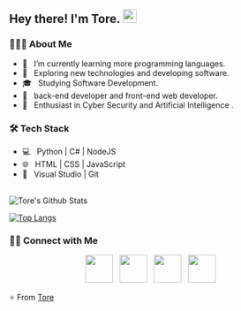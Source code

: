 <h2> Hey there! I'm Tore. <img src="https://github.com/souvikguria98/souvikguria98/blob/master/Hi.gif" width="25"></h2>


<h3> 👨🏻‍💻 About Me </h3>

- 🔭 &nbsp; I’m currently learning more programming languages.
- 🤔 &nbsp; Exploring new technologies and developing software.
- 🎓 &nbsp; Studying Software Development.
- 💼 &nbsp; back-end developer and front-end web developer.
- 🌱 &nbsp; Enthusiast in Cyber Security and Artificial Intelligence .



<h3>🛠 Tech Stack</h3>

- 💻 &nbsp; Python | C# | NodeJS
- 🌐 &nbsp; HTML | CSS | JavaScript
- 🔧 &nbsp; Visual Studio | Git


<br>

<img align="center" src="https://github-readme-stats.vercel.app/api?username=torecsgo&include_all_commits=true&count_private=true&show_icons=true&line_height=20&title_color=7A7ADB&icon_color=2234AE&text_color=D3D3D3&bg_color=0,000000,130F40" alt="Tore's Github Stats">

</br>

[![Top Langs](https://github-readme-stats.vercel.app/api/top-langs/?username=torecsgo&layout=compact&text_color=daf7dc&bg_color=151515)](https://github.com/devSouvik/github-readme-stats)


<h3> 🤝🏻 Connect with Me </h3>

<p align="center">
&nbsp; <a href="https://twitter.com/tore_csgo" target="_blank" rel="noopener noreferrer"><img src="https://img.icons8.com/plasticine/100/000000/twitter.png" width="50" /></a>  
&nbsp; <a href="https://www.instagram.com/tore_csgo/" target="_blank" rel="noopener noreferrer"><img src="https://img.icons8.com/plasticine/100/000000/instagram-new.png" width="50" /></a>  
&nbsp; <a href="https://www.linkedin.com/es//" target="_blank" rel="noopener noreferrer"><img src="https://img.icons8.com/plasticine/100/000000/linkedin.png" width="50" /></a>
&nbsp; <a href="mailto:torecsgo@gmail.com" target="_blank" rel="noopener noreferrer"><img src="https://img.icons8.com/plasticine/100/000000/gmail.png"  width="50" /></a>
</p>

⭐️ From [Tore](https://github.com/torecsgo)
